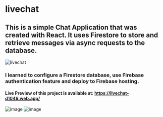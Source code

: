 # livechat
## This is a simple Chat Application that was created with React. It uses Firestore to store and retrieve messages via async requests to the database.
![livechat](https://user-images.githubusercontent.com/88230737/213841702-35e473ee-2e9f-4f11-8697-aca13870ce79.png)
### I learned to configure a Firestore database, use Firebase authentication feature and deploy to Firebase hosting.
#### Live Preview of this project is available at: https://livechat-d1046.web.app/
![image](https://user-images.githubusercontent.com/88230737/212675797-a3f61fb6-445e-42a9-8614-39b70c9d108e.png)
![image](https://user-images.githubusercontent.com/88230737/212676019-654364ba-6d98-4ec3-b1ab-ce65cc180318.png)
